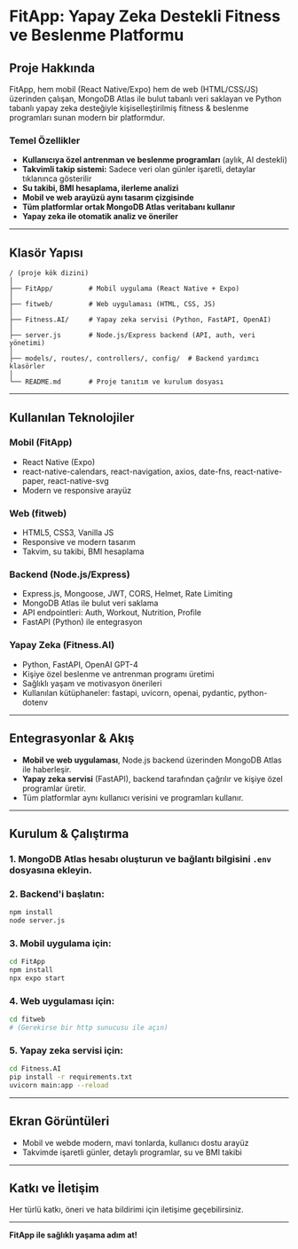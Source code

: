 # FitApp: Yapay Zeka Destekli Fitness ve Beslenme Platformu

## Proje Hakkında
FitApp, hem mobil (React Native/Expo) hem de web (HTML/CSS/JS) üzerinden çalışan, MongoDB Atlas ile bulut tabanlı veri saklayan ve Python tabanlı yapay zeka desteğiyle kişiselleştirilmiş fitness & beslenme programları sunan modern bir platformdur.

### Temel Özellikler
- **Kullanıcıya özel antrenman ve beslenme programları** (aylık, AI destekli)
- **Takvimli takip sistemi:** Sadece veri olan günler işaretli, detaylar tıklanınca gösterilir
- **Su takibi, BMI hesaplama, ilerleme analizi**
- **Mobil ve web arayüzü aynı tasarım çizgisinde**
- **Tüm platformlar ortak MongoDB Atlas veritabanı kullanır**
- **Yapay zeka ile otomatik analiz ve öneriler**

---

## Klasör Yapısı

```
/ (proje kök dizini)
│
├── FitApp/         # Mobil uygulama (React Native + Expo)
│
├── fitweb/         # Web uygulaması (HTML, CSS, JS)
│
├── Fitness.AI/     # Yapay zeka servisi (Python, FastAPI, OpenAI)
│
├── server.js       # Node.js/Express backend (API, auth, veri yönetimi)
│
├── models/, routes/, controllers/, config/  # Backend yardımcı klasörler
│
└── README.md       # Proje tanıtım ve kurulum dosyası
```

---

## Kullanılan Teknolojiler

### Mobil (FitApp)
- React Native (Expo)
- react-native-calendars, react-navigation, axios, date-fns, react-native-paper, react-native-svg
- Modern ve responsive arayüz

### Web (fitweb)
- HTML5, CSS3, Vanilla JS
- Responsive ve modern tasarım
- Takvim, su takibi, BMI hesaplama

### Backend (Node.js/Express)
- Express.js, Mongoose, JWT, CORS, Helmet, Rate Limiting
- MongoDB Atlas ile bulut veri saklama
- API endpointleri: Auth, Workout, Nutrition, Profile
- FastAPI (Python) ile entegrasyon

### Yapay Zeka (Fitness.AI)
- Python, FastAPI, OpenAI GPT-4
- Kişiye özel beslenme ve antrenman programı üretimi
- Sağlıklı yaşam ve motivasyon önerileri
- Kullanılan kütüphaneler: fastapi, uvicorn, openai, pydantic, python-dotenv

---

## Entegrasyonlar & Akış
- **Mobil ve web uygulaması**, Node.js backend üzerinden MongoDB Atlas ile haberleşir.
- **Yapay zeka servisi** (FastAPI), backend tarafından çağrılır ve kişiye özel programlar üretir.
- Tüm platformlar aynı kullanıcı verisini ve programları kullanır.

---

## Kurulum & Çalıştırma

### 1. MongoDB Atlas hesabı oluşturun ve bağlantı bilgisini `.env` dosyasına ekleyin.
### 2. Backend'i başlatın:
```bash
npm install
node server.js
```
### 3. Mobil uygulama için:
```bash
cd FitApp
npm install
npx expo start
```
### 4. Web uygulaması için:
```bash
cd fitweb
# (Gerekirse bir http sunucusu ile açın)
```
### 5. Yapay zeka servisi için:
```bash
cd Fitness.AI
pip install -r requirements.txt
uvicorn main:app --reload
```

---

## Ekran Görüntüleri
- Mobil ve webde modern, mavi tonlarda, kullanıcı dostu arayüz
- Takvimde işaretli günler, detaylı programlar, su ve BMI takibi

---

## Katkı ve İletişim
Her türlü katkı, öneri ve hata bildirimi için iletişime geçebilirsiniz.

---

**FitApp ile sağlıklı yaşama adım at!** 